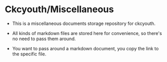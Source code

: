 # Ckcyouth/Miscellaneous

- This is a miscellaneous documents storage repository for ckcyouth.

- All kinds of markdown files are stored here for convenience, so there's no need to pass them around.

- You want to pass around a markdown document, you copy the link to the specific file.

